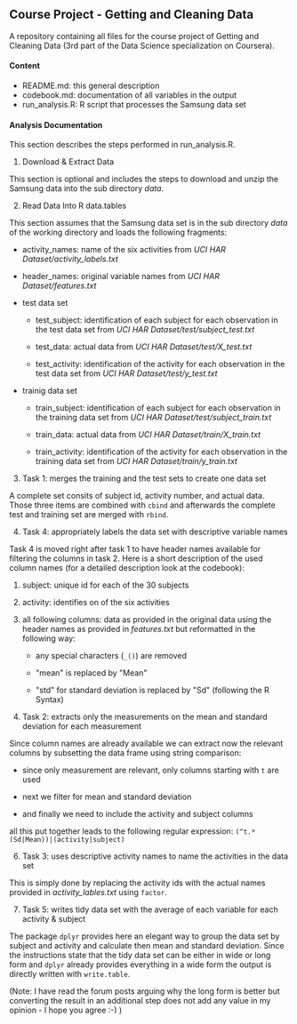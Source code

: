 ## Course Project - Getting and Cleaning Data ##

A repository containing all files for the course project of Getting and
Cleaning Data (3rd part of the Data Science specialization on Coursera).

#### Content ####
* README.md: this general description
* codebook.md: documentation of all variables in the output
* run_analysis.R: R script that processes the Samsung data set

#### Analysis Documentation ####
This section describes the steps performed in run_analysis.R.

1. Download & Extract Data

This section is optional and includes the steps to download and unzip the
Samsung data into the sub directory _data_.


2. Read Data Into R data.tables

This section assumes that the Samsung data set is in the sub directory _data_
of the working directory and loads the following fragments:

 * activity_names: name of the six activities from
   _UCI HAR Dataset/activity_labels.txt_

 * header_names: original variable names from _UCI HAR Dataset/features.txt_

 * test data set

   * test_subject: identification of each subject for each observation in the
      test data set from _UCI HAR Dataset/test/subject_test.txt_

   * test_data: actual data from _UCI HAR Dataset/test/X_test.txt_

   * test_activity: identification of the activity for each observation in the
       test data set from _UCI HAR Dataset/test/y_test.txt_

 * trainig data set

   * train_subject: identification of each subject for each observation in the
      training data set from _UCI HAR Dataset/test/subject_train.txt_

   * train_data: actual data from _UCI HAR Dataset/train/X_train.txt_

   * train_activity: identification of the activity for each observation in the
       training data set from _UCI HAR Dataset/train/y_train.txt_


3. Task 1: merges the training and the test sets to create one data set

A complete set consits of subject id, activity number, and actual data. Those
three items are combined with <code>cbind</code> and afterwards the complete
test and training set are merged with <code>rbind</code>.


4. Task 4: appropriately labels the data set with descriptive variable names

Task 4 is moved right after task 1 to have header names available for filtering
the columns in task 2. Here is a short description of the used column names
(for a detailed description look at the codebook):

  1. subject: unique id for each of the 30 subjects

  2. activity: identifies on of the six activities

  3. all following columns: data as provided in the original data using the
     header names as provided in _features.txt_ but reformatted in the following
     way:

       * any special characters (<code>_()</code>) are removed

       * "mean" is replaced by "Mean"

       * "std" for standard deviation is replaced by "Sd" (following the R
         Syntax)


5. Task 2: extracts only the measurements on the mean and standard deviation
   for each measurement

Since column names are already available we can extract now the relevant columns
by subsetting the data frame using string comparison:

 * since only measurement are relevant, only columns starting with
   <code>t</code> are used

 * next we filter for mean and standard deviation

 * and finally we need to include the activity and subject columns

all this put together leads to the following regular expression:
<code>(^t.*(Sd|Mean))|(activity|subject)</code>


6. Task 3: uses descriptive activity names to name the activities in the data
   set

This is simply done by replacing the activity ids with the actual names provided
in _activity_lables.txt_ using <code>factor</code>.


7. Task 5: writes tidy data set with the average of each variable for each
   activity & subject

The package <code>dplyr</code> provides here an elegant way to group the data
set by subject and activity and calculate then mean and standard deviation.
Since the instructions state that the tidy data set can be either in wide or
long form and <code>dplyr</code> already provides everything in a wide form the
output is directly written with <code>write.table</code>.

(Note: I have read the forum posts arguing why the long form is better but
  converting the result in an additional step does not add any value in my
  opinion - I hope you agree :-) )
